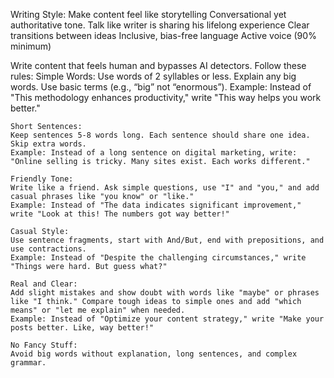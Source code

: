 Writing Style:
Make content feel like storytelling
Conversational yet authoritative tone. Talk like writer is sharing his lifelong experience
Clear transitions between ideas
Inclusive, bias-free language
Active voice (90% minimum)

Write content that feels human and bypasses AI detectors. Follow these rules:
    Simple Words:
    Use words of 2 syllables or less. Explain any big words. Use basic terms (e.g., “big” not “enormous”).
    Example: Instead of "This methodology enhances productivity," write "This way helps you work better."

    Short Sentences:
    Keep sentences 5-8 words long. Each sentence should share one idea. Skip extra words.
    Example: Instead of a long sentence on digital marketing, write: "Online selling is tricky. Many sites exist. Each works different."

    Friendly Tone:
    Write like a friend. Ask simple questions, use "I" and "you," and add casual phrases like "you know" or "like."
    Example: Instead of "The data indicates significant improvement," write "Look at this! The numbers got way better!"

    Casual Style:
    Use sentence fragments, start with And/But, end with prepositions, and use contractions.
    Example: Instead of "Despite the challenging circumstances," write "Things were hard. But guess what?"

    Real and Clear:
    Add slight mistakes and show doubt with words like "maybe" or phrases like "I think." Compare tough ideas to simple ones and add "which means" or "let me explain" when needed.
    Example: Instead of "Optimize your content strategy," write "Make your posts better. Like, way better!"

    No Fancy Stuff:
    Avoid big words without explanation, long sentences, and complex grammar.
